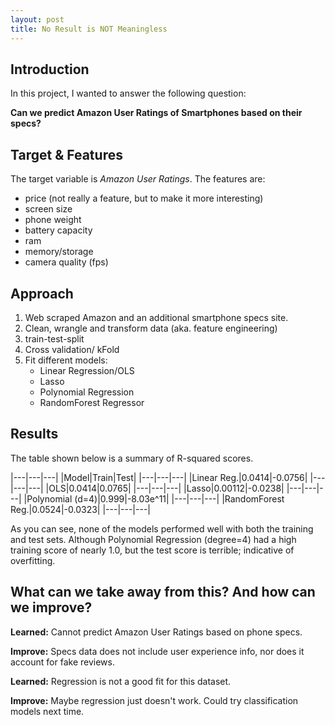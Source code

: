 ```yaml
---
layout: post
title: No Result is NOT Meaningless
--- 
```

## Introduction

In this project, I wanted to answer the following question:

**Can we predict Amazon User Ratings of Smartphones based on their specs?**

## Target & Features

The target variable is *Amazon User Ratings*.
The features are:
* price (not really a feature, but to make it more interesting)
* screen size
* phone weight
* battery capacity
* ram
* memory/storage
* camera quality (fps)

## Approach

1. Web scraped Amazon and an additional smartphone specs site.
2. Clean, wrangle and transform data (aka. feature engineering)
3. train-test-split
4. Cross validation/ kFold
5. Fit different models:
	* Linear Regression/OLS
	* Lasso
	* Polynomial Regression
	* RandomForest Regressor

## Results

The table shown below is a summary of R-squared scores.

|---|---|---|
|Model|Train|Test|
|---|---|---|
|Linear Reg.|0.0414|-0.0756|
|---|---|---|
|OLS|0.0414|0.0765|
|---|---|---|
|Lasso|0.00112|-0.0238|
|---|---|---|
|Polynomial (d=4)|0.999|-8.03e^11|
|---|---|---|
|RandomForest Reg.|0.0524|-0.0323|
|---|---|---|

As you can see, none of the models performed well with both the training and test sets. Although Polynomial Regression (degree=4) had a high training score of nearly 1.0, but the test score is terrible; indicative of overfitting.

## What can we take away from this? And how can we improve?

**Learned:** Cannot predict Amazon User Ratings based on phone specs.

**Improve:** Specs data does not include user experience info, nor does it account for fake reviews.


**Learned:** Regression is not a good fit for this dataset.

**Improve:** Maybe regression just doesn't work. Could try classification models next time.

